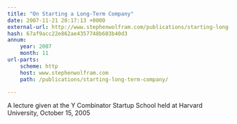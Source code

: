 ```yaml
---
title: "On Starting a Long-Term Company"
date: 2007-11-21 20:17:13 +0000
external-url: http://www.stephenwolfram.com/publications/starting-long-term-company/
hash: 67af9acc22e862ae4357748b603b40d3
annum:
    year: 2007
    month: 11
url-parts:
    scheme: http
    host: www.stephenwolfram.com
    path: /publications/starting-long-term-company/

---
```


A lecture given at the Y Combinator Startup School held at Harvard University, October 15, 2005
